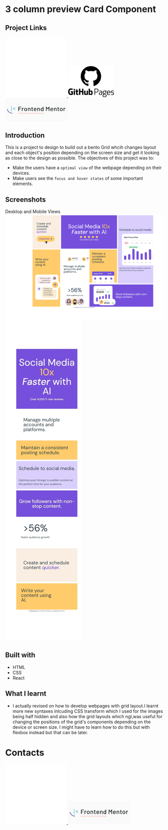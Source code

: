 # 3 column preview Card Component

## Project Links

<a href="https://github.com/Kofi100/bento-Grid-FrontEnd2"><img src="./images/needed/github-mark/github-mark-white.svg" style=""> </a>
<a href="https://kofi100.github.io/bento-Grid-FrontEnd2/"> <img src="./images/needed/githubPages.jpg" style="height:100px"></a>
<a href="https://www.frontendmentor.io/solutions/intro-component-using-htmlcssjavascript-HKi0Wx4WRY"><img src="./images/needed/frontEndMentor.png" style="width:200px"></a>

## Introduction

This is a project to design to build out a bento Grid whcih changes layout and each object's position depending on the screen size and get it looking as close to the design as possible.
The objectives of this project was to:

- Make the users have a `optimal view` of the webpage depending on their devices.
- Make users see the `focus and hover states` of some important elements.

## Screenshots

Desktop and Mobile Views
![](./desktop_Screenshot.png)
![](./moblie_Screenshot.jpeg)

<!--
Active States

![](./screenshots/active%20States.png) -->

## Built with

- HTML
- CSS
- React

## What I learnt

- I actually revised on how to develop webpages with grid layout.I learnt more new syntaxes inlcuding CSS transform which I used for the images being half hidden and also how the grid layouts which ngl,was useful for changing the positions of the grid's components depending on the device or screen size.
  I might have to learn how to do this but with flexbox instead but that can be later.

# Contacts

<a href="https://github.com/Kofi100"><img src="./images/needed/github-mark/github-mark-white.svg" style=""> </a>
<a href="https://www.frontendmentor.io/profile/Kofi100">
<img src="./images/needed/frontEndMentor.png" style="width:200px"></a>
